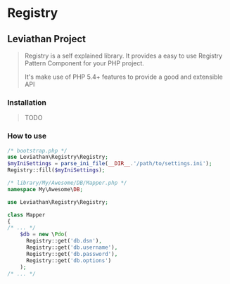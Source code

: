 # Registry

## Leviathan Project

> Registry is a self explained library. 
> It provides a easy to use Registry Pattern Component for your PHP project.
>
> It's make use of PHP 5.4+ features to provide a good and extensible API

### Installation

> TODO

### How to use

```php
/* bootstrap.php */
use Leviathan\Registry\Registry;
$myIniSettings = parse_ini_file(__DIR__.'/path/to/settings.ini');
Registry::fill($myIniSettings);
```
```php
/* library/My/Awesome/DB/Mapper.php */
namespace My\Awesome\DB;

use Leviathan\Registry\Registry;

class Mapper
{
/* ... */
    $db = new \Pdo(
      Registry::get('db.dsn'),
      Registry::get('db.username'),
      Registry::get('db.password'),
      Registry::get('db.options')
    );
/* ... */
```
